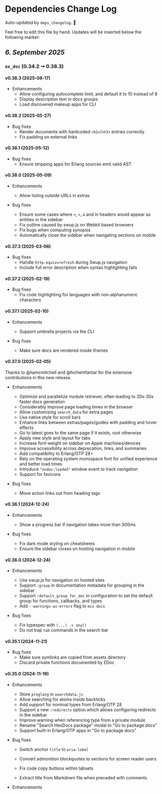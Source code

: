 # Dependencies Change Log

Auto-updated by `deps_changelog`. 💪

Feel free to edit this file by hand. Updates will be inserted below the following marker:

<!-- changelog -->

_6. September 2025_
-------------------

### `ex_doc` (0.34.2 ➞ 0.38.3)

#### v0.38.3 (2025-08-17)

  * Enhancements
    * Allow configuring autocomplete limit, and default it to 10 instead of 8
    * Display description text in docs groups
    * Load discovered makeup apps for CLI

#### v0.38.2 (2025-05-27)

  * Bug fixes
    * Render documents with hardcoded `<h2>`/`<h3>` entries correctly
    * Fix padding on external links

#### v0.38.1 (2025-05-12)

  * Bug fixes
    * Ensure stripping apps for Erlang sources emit valid AST

#### v0.38.0 (2025-05-09)

  * Enhancements
    * Allow listing outside URLs in extras

  * Bug fixes
    * Ensure some cases where `<`, `>`, `&` and in headers would appear as entities in the sidebar
    * Fix outline caused by swup.js on Webkit based browsers
    * Fix bugs when computing synopsis
    * Automatically close the sidebar when navigating sections on mobile

#### v0.37.3 (2025-03-06)

  * Bug fixes
    * Handle `http-equiv=refresh` during Swup.js navigation
    * Include full error description when syntax highlighting fails

#### v0.37.2 (2025-02-19)

  * Bug fixes
    * Fix code highlighting for languages with non-alphanumeric characters

#### v0.37.1 (2025-02-10)

  * Enhancements
    * Support umbrella projects via the CLI

  * Bug fixes
    * Make sure docs are rendered inside iframes

#### v0.37.0 (2025-02-05)

Thanks to @liamcmitchell and @hichemfantar for the extensive contributions in this new release.

  * Enhancements
    * Optimize and parallelize module retriever, often leading to 20x-30x faster docs generation
    * Considerably improve page loading times in the browser
    * Allow customizing `search_data` for extra pages
    * Use native style for scroll bars
    * Enhance links between extras/pages/guides with padding and hover effects
    * Go to latest goes to the same page if it exists, root otherwise
    * Apply new style and layout for tabs
    * Increase font-weight on sidebar on Apple machines/devices
    * Improve accessibility across deprecation, links, and summaries
    * Add compatibility to Erlang/OTP 28+
    * Rely on the operating system monospace font for unified experience and better load times
    * Introduce `"exdoc:loaded"` window event to track navigation
    * Support for favicons

  * Bug fixes
    * Move action links out from heading tags

#### v0.36.1 (2024-12-24)

  * Enhancements
    * Show a progress bar if navigation takes more than 300ms

  * Bug fixes
    * Fix dark mode styling on cheatsheets
    * Ensure the sidebar closes on hosting navigation in mobile

#### v0.36.0 (2024-12-24)

  * Enhancements
    * Use swup.js for navigation on hosted sites
    * Support `:group` in documentation metadata for grouping in the sidebar
    * Support `:default_group_for_doc` in configuration to set the default group for functions, callbacks, and types
    * Add `--warnings-as-errors` flag to `mix docs`

  * Bug fixes
    * Fix typespec with `(...) -> any()`
    * Do not trap `tab` commands in the search bar

#### v0.35.1 (2024-11-21)

  * Bug fixes
    * Make sure symlinks are copied from assets directory
    * Discard private functions documented by EDoc

#### v0.35.0 (2024-11-19)

  * Enhancements
    * Store `proglang` in `searchdata.js`
    * Allow searching for atoms inside backticks
    * Add support for nominal types from Erlang/OTP 28
    * Support a new `:redirects` option which allows configuring redirects in the sidebar
    * Improve warning when referencing type from a private module
    * Rename "Search HexDocs package" modal to "Go to package docs"
    * Support built-in Erlang/OTP apps in "Go to package docs"

  * Bug fixes
    * Switch anchor `title` to `aria-label`
    * Convert admonition blockquotes to sections for screen reader users
    * Fix code copy buttons within tabsets

    * Extract title from Markdown file when preceded with comments
  * Enhancements
